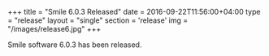 +++
title = "Smile 6.0.3 Released"
date = 2016-09-22T11:56:00+04:00
type = "release"
layout = "single"
section = 'release'
img = "/images/release6.jpg"
+++

Smile software 6.0.3 has been released.